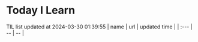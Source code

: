 # Today I Learn 
TIL list updated at 2024-03-30 01:39:55
| name | url | updated time |
| :--- | -- | -- |
